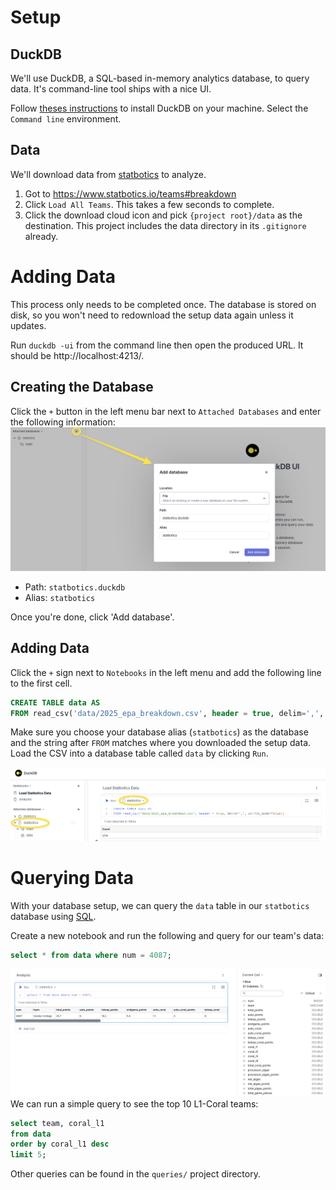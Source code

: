 # Setup
## DuckDB
We'll use DuckDB, a SQL-based in-memory analytics database, to query data. It's command-line tool ships with a nice UI.

Follow [theses instructions](https://duckdb.org/docs/installation/?version=stable&environment=cli&platform=macos&download_method=direct) to install DuckDB on your machine. Select the `Command line` environment.

## Data
We'll download data from [statbotics](www.statbotics.io) to analyze.
1. Got to https://www.statbotics.io/teams#breakdown
2. Click `Load All Teams`. This takes a few seconds to complete.
3. Click the download cloud icon and pick `{project root}/data` as the destination. This project includes the data directory in its `.gitignore` already.

# Adding Data
This process only needs to be completed once. The database is stored on disk, so you won't need to redownload the setup data again unless it updates.

Run `duckdb -ui` from the command line then open the produced URL. It should be  http://localhost:4213/.

## Creating the Database
Click the `+` button in the left menu bar next to `Attached Databases` and enter the following information:
![Attaching a File DB](/docs/create-db.png)
- Path: `statbotics.duckdb`
- Alias: `statbotics`

Once you're done, click 'Add database'.
## Adding Data
Click the `+` sign next to `Notebooks` in the left menu and add the following line to the first cell.
```sql
CREATE TABLE data AS
FROM read_csv('data/2025_epa_breakdown.csv', header = true, delim=',', strict_mode=false);
```
Make sure you choose your database alias (`statbotics`) as the database and the string after `FROM` matches where you downloaded the setup data. Load the CSV into a database table called `data` by clicking `Run`.

![Loading data into your database](docs/load-data.png)

# Querying Data
With your database setup, we can query the `data` table in our `statbotics` database using [SQL](https://duckdb.org/docs/stable/sql/introduction).

Create a new notebook and run the following and query for our team's data:
```sql
select * from data where num = 4087;
```
![Team Data](docs/team-query.png)
We can run a simple query to see the top 10 L1-Coral teams:
```sql
select team, coral_l1 
from data
order by coral_l1 desc
limit 5;
```
Other queries can be found in the `queries/` project directory.